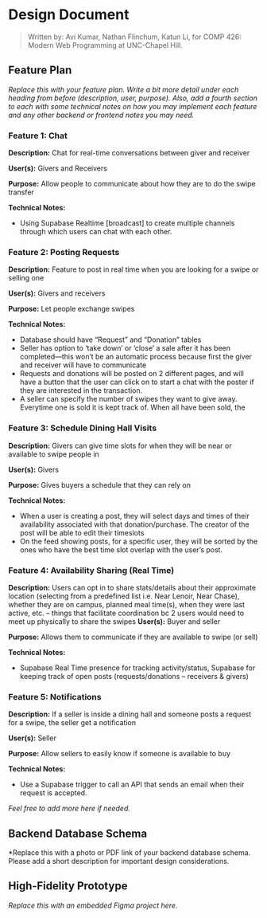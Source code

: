 # Design Document

> Written by: Avi Kumar, Nathan Flinchum, Katun Li,  for COMP 426: Modern Web Programming at UNC-Chapel Hill.

## Feature Plan

*Replace this with your feature plan. Write a bit more detail under each heading from before (description, user, purpose). Also, add a fourth section to each with some technical notes on how you may implement each feature and any other backend or frontend notes you may need.*

### Feature 1: Chat

**Description:** Chat for real-time conversations between giver and receiver

**User(s):** Givers and Receivers

**Purpose:** Allow people to communicate about how they are to do the swipe transfer

**Technical Notes:**
- Using Supabase Realtime [broadcast] to create multiple channels through which users can chat with each other.

### Feature 2: Posting Requests
**Description:** Feature to post in real time when you are looking for a swipe or selling one

**User(s):** Givers and receivers

**Purpose:** Let people exchange swipes

**Technical Notes:**
- Database should have “Request” and “Donation” tables
- Seller has option to ‘take down’ or ‘close’ a sale after it has been completed—this won’t be an automatic process because first the giver and receiver will have to communicate
- Requests and donations will be posted on 2 different pages, and will have a button that the user can click on to start a chat with the poster if they are interested in the transaction.
- A seller can specify the number of swipes they want to give away. Everytime one is sold it is kept track of. When all have been sold, the 

### Feature 3: Schedule Dining Hall Visits

**Description:** Givers can give time slots for when they will be near or available to swipe people in

**User(s):** Givers

**Purpose:** Gives buyers a schedule that they can rely on

**Technical Notes:**
- When a user is creating a post, they will select days and times of their availability associated with that donation/purchase. The creator of the post will be able to edit their timeslots
- On the feed showing posts, for a specific user, they will be sorted by the ones who have the best time slot overlap with the user’s post.
### Feature 4: Availability Sharing (Real Time)

**Description:** Users can opt in to share stats/details about their approximate location (selecting from a predefined list i.e. Near Lenoir, Near Chase), whether they are on campus, planned meal time(s), when they were last active, etc. – things that facilitate coordination bc 2 users would need to meet up physically to share the swipes
**User(s):** Buyer and seller

**Purpose:** Allows them to communicate if they are available to swipe (or sell)

**Technical Notes:**
- Supabase Real Time presence for tracking activity/status, Supabase for keeping track of open posts (requests/donations – receivers & givers)

### Feature 5: Notifications
**Description:** If a seller is inside a dining hall and someone posts a request for a swipe, the seller get a notification 

**User(s):** Seller

**Purpose:** Allow sellers to easily know if someone is available to buy

**Technical Notes:**
- Use a Supabase trigger to call an API that sends an email when their request is accepted.

*Feel free to add more here if needed.*

## Backend Database Schema

*Replace this with a photo or PDF link of your backend database schema. Please add a short description for important design considerations.

## High-Fidelity Prototype

*Replace this with an embedded Figma project here.*
